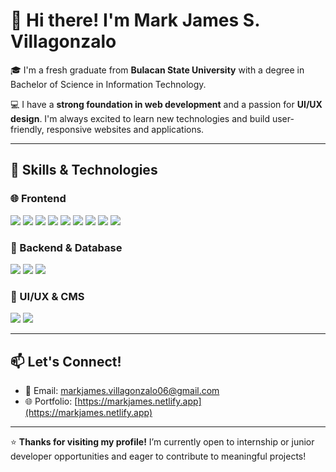 # 👋 Hi there! I'm Mark James S. Villagonzalo

🎓 I'm a fresh graduate from **Bulacan State University** with a degree in Bachelor of Science in Information Technology.

💻 I have a **strong foundation in web development** and a passion for **UI/UX design**. I'm always excited to learn new technologies and build user-friendly, responsive websites and applications.

---

## 🚀 Skills & Technologies

### 🌐 Frontend
<p align="left">
  <img src="https://img.shields.io/badge/HTML5-E34F26?style=flat&logo=html5&logoColor=white" />
  <img src="https://img.shields.io/badge/CSS3-1572B6?style=flat&logo=css3&logoColor=white" />
  <img src="https://img.shields.io/badge/Bootstrap-563D7C?style=flat&logo=bootstrap&logoColor=white" />
  <img src="https://img.shields.io/badge/Tailwind_CSS-38B2AC?style=flat&logo=tailwind-css&logoColor=white" />
  <img src="https://img.shields.io/badge/Quasar-027BE3?style=flat&logo=quasar&logoColor=white" />
  <img src="https://img.shields.io/badge/Vue.js-4FC08D?style=flat&logo=vue.js&logoColor=white" />
  <img src="https://img.shields.io/badge/React-61DAFB?style=flat&logo=react&logoColor=black" />
  <img src="https://img.shields.io/badge/JavaScript-F7DF1E?style=flat&logo=javascript&logoColor=black" />
  <img src="https://img.shields.io/badge/jQuery-0769AD?style=flat&logo=jquery&logoColor=white" />
</p>

### 🧠 Backend & Database
<p align="left">
  <img src="https://img.shields.io/badge/PHP-777BB4?style=flat&logo=php&logoColor=white" />
  <img src="https://img.shields.io/badge/Laravel-FF2D20?style=flat&logo=laravel&logoColor=white" />
  <img src="https://img.shields.io/badge/MySQL-4479A1?style=flat&logo=mysql&logoColor=white" />
</p>

### 🎨 UI/UX & CMS
<p align="left">
  <img src="https://img.shields.io/badge/Figma-F24E1E?style=flat&logo=figma&logoColor=white" />
  <img src="https://img.shields.io/badge/WordPress-21759B?style=flat&logo=wordpress&logoColor=white" />
</p>

---

## 📫 Let's Connect!

- 📧 Email: markjames.villagonzalo06@gmail.com
- 🌐 Portfolio: [https://markjames.netlify.app](https://markjames.netlify.app)

---

⭐ **Thanks for visiting my profile!** I’m currently open to internship or junior developer opportunities and eager to contribute to meaningful projects!
